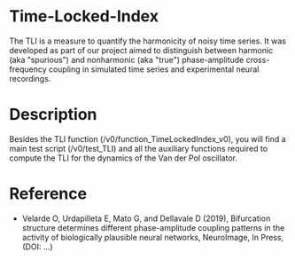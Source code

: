 # Time-Locked-Index
The TLI is a measure to quantify the harmonicity of noisy time series. It was developed as part of our project aimed to distinguish between harmonic (aka "spurious") and nonharmonic (aka "true") phase-amplitude cross-frequency coupling in simulated time series and experimental neural recordings.  

# Description
Besides the TLI function (/v0/function_TimeLockedIndex_v0), you will find a main test script (/v0/test_TLI) and all the auxiliary functions required to compute the TLI for the dynamics of the Van der Pol oscillator.

# Reference
- Velarde O, Urdapilleta E, Mato G, and Dellavale D (2019), Bifurcation
  structure determines different phase-amplitude coupling patterns in the
  activity of biologically plausible neural networks, NeuroImage, In Press,
  (DOI: ...)
